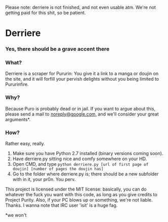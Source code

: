 Please note: derriere is not finished, and not even usable atm. We're not getting paid for this shit, so be patient.

# Derriere
### Yes, there should be a grave accent there
 
 
 
 
### What?
Derriere is a scraper for Pururin: You give it a link to a manga or doujin on the site, and it will forfill your pervish delights without you being limited to Pururinfire.


### Why?
Because Puro is probably dead or in jail. If you want to argue about this, please send a mail to noreply@google.com, and we'll consider your great arguments*.


### How?
Rather easy, really. 

1. Make sure you have Python 2.7 installed (binary versions coming soon).
2. Have derriere.py sitting nice and comfy somewhere on your HD.
3. Open CMD, and type `python derriere.py [url of first page of doujin] [number of pages the doujin has]`
4. Go to the folder where derriere.py is; there should be a new subfolder with in it, your pr0n. You perv.


This project is licensed under the MIT license: basically, you can do whatever the fuck you want with this code, as long as you give credits to Project Purity. Also, if your PC blows up or something, we're not liable. Thanks.
I wanna note that IRC user 'isit' is a huge fag.
  
  
  
  
*we won't
